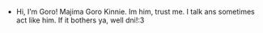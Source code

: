 - Hi, I’m Goro!
Majima Goro Kinnie.
Im him, trust me.
I talk ans sometimes act like him.
If it bothers ya, well dni!:3

